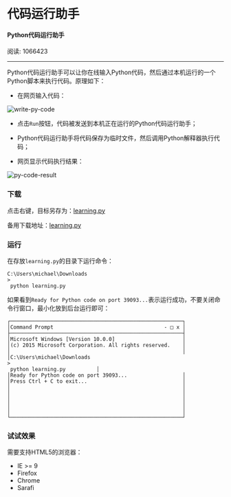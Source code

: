 # 代码运行助手

#### Python代码运行助手

阅读: 1066423

---

Python代码运行助手可以让你在线输入Python代码，然后通过本机运行的一个Python脚本来执行代码。原理如下：

* 在网页输入代码：

![](https://cdn.liaoxuefeng.com/cdn/files/attachments/00151105761649145d98cb75c184d999188e00144080001000/l "write-py-code")

* 点击`Run`按钮，代码被发送到本机正在运行的Python代码运行助手；

* Python代码运行助手将代码保存为临时文件，然后调用Python解释器执行代码；

* 网页显示代码执行结果：

![](https://cdn.liaoxuefeng.com/cdn/files/attachments/001511057552810cf7aedd531914bbd925e66332e04f727000/l "py-code-result")

### 下载

点击右键，目标另存为：[learning.py](https://raw.githubusercontent.com/michaelliao/learn-python3/master/teach/learning.py)

备用下载地址：[learning.py](https://pan.baidu.com/s/1kU5OCOB#list/path=%2Fpub%2Fpython)

### 运行

在存放`learning.py`的目录下运行命令：

```
C:\Users\michael\Downloads
>
 python learning.py

```

如果看到`Ready for Python code on port 39093...`表示运行成功，不要关闭命令行窗口，最小化放到后台运行即可：

```
┌────────────────────────────────────────────────────────┐
│Command Prompt                                    - □ x │
├────────────────────────────────────────────────────────┤
│Microsoft Windows [Version 10.0.0]                      │
│(c) 2015 Microsoft Corporation. All rights reserved.    │
│                                                        │
│C:\Users\michael\Downloads
>
 python learning.py          │
│Ready for Python code on port 39093...                  │
│Press Ctrl + C to exit...                               │
│                                                        │
│                                                        │
│                                                        │
│                                                        │
│                                                        │
└────────────────────────────────────────────────────────┘

```

### 试试效果

需要支持HTML5的浏览器：

* IE &gt;= 9
* Firefox
* Chrome
* Sarafi



